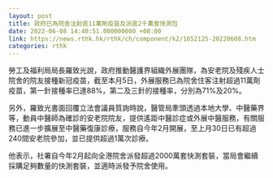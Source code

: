 ```yaml
---
layout: post
title: 政府已為院舍注射逾11萬劑疫苗及派逾2千萬套快測包
date: 2022-06-08 14:40:51.000000000 +08:00
link: https://news.rthk.hk/rthk/ch/component/k2/1652125-20220608.htm
categories: rthk
---
```


勞工及福利局局長羅致光說，政府推動醫護界組織外展團隊，為安老院及殘疾人士院舍的院友接種新冠疫苗，截至本月5日，外展服務已為院舍住客注射超過11萬劑疫苗，第一針接種率已達88%，第二及三針的接種率，分別為71%及20%。

另外，羅致光書面回覆立法會議員質詢時說，醫管局牽頭透過本地大學、中醫藥界等，動員中醫師為確診的安老院院友，提供遙距中醫診症或外展中醫服務，有關服務已進一步擴展至中醫藥復康診療，服務自今年2月開展，至上月30日已有超過240間安老院參加，並已提供超過1萬次診療。

他表示，社署自今年2月起向全港院舍派發超過2000萬套快測套裝，當局會繼續採購足夠數量的快測套裝，並適時派發予院舍使用。
